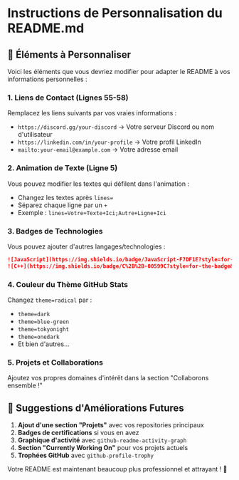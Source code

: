 # Instructions de Personnalisation du README.md

## 🔧 Éléments à Personnaliser

Voici les éléments que vous devriez modifier pour adapter le README à vos informations personnelles :

### 1. Liens de Contact (Lignes 55-58)
Remplacez les liens suivants par vos vraies informations :
- `https://discord.gg/your-discord` → Votre serveur Discord ou nom d'utilisateur
- `https://linkedin.com/in/your-profile` → Votre profil LinkedIn
- `mailto:your-email@example.com` → Votre adresse email

### 2. Animation de Texte (Ligne 5)
Vous pouvez modifier les textes qui défilent dans l'animation :
- Changez les textes après `lines=` 
- Séparez chaque ligne par un `+`
- Exemple : `lines=Votre+Texte+Ici;Autre+Ligne+Ici`

### 3. Badges de Technologies
Vous pouvez ajouter d'autres langages/technologies :
```markdown
![JavaScript](https://img.shields.io/badge/JavaScript-F7DF1E?style=for-the-badge&logo=javascript&logoColor=black)
![C++](https://img.shields.io/badge/C%2B%2B-00599C?style=for-the-badge&logo=c%2B%2B&logoColor=white)
```

### 4. Couleur du Thème GitHub Stats
Changez `theme=radical` par :
- `theme=dark`
- `theme=blue-green`
- `theme=tokyonight`
- `theme=onedark`
- Et bien d'autres...

### 5. Projets et Collaborations
Ajoutez vos propres domaines d'intérêt dans la section "Collaborons ensemble !"

## 📝 Suggestions d'Améliorations Futures

1. **Ajout d'une section "Projets"** avec vos repositories principaux
2. **Badges de certifications** si vous en avez
3. **Graphique d'activité** avec `github-readme-activity-graph`
4. **Section "Currently Working On"** pour vos projets actuels
5. **Trophées GitHub** avec `github-profile-trophy`

Votre README est maintenant beaucoup plus professionnel et attrayant ! 🎉